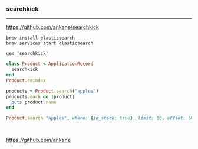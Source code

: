 ### searchkick
---

https://github.com/ankane/searchkick


```
brew install elasticsearch
brew services start elasticsearch

gem 'searchkick'

```

```ruby
class Product < ApplicationRecord
  searchkick
end
Product.reindex

products = Product.search("apples")
products.each do |product|
  puts product.name
end

Product.search "apples", where: {in_stock: true}, limit: 10, offset: 50




```


https://github.com/ankane


```
```

```ruby
```

```
```



